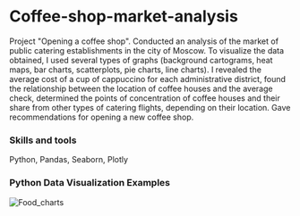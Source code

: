 # Coffee-shop-market-analysis
Project "Opening a coffee shop". Conducted an analysis of the market of public catering establishments in the city of Moscow. To visualize the data obtained, I used several types of graphs (background cartograms, heat maps, bar charts, scatterplots, pie charts, line charts). I revealed the average cost of a cup of cappuccino for each administrative district, found the relationship between the location of coffee houses and the average check, determined the points of concentration of coffee houses and their share from other types of catering flights, depending on their location. Gave recommendations for opening a new coffee shop.

### Skills and tools
Python, Pandas, Seaborn, Plotly

### Python Data Visualization Examples
![Food_charts](https://github.com/yumazur/Coffee-shop-market-analysis/assets/140715941/f8c874bf-9d9a-45ab-baca-604079ea94ad)
